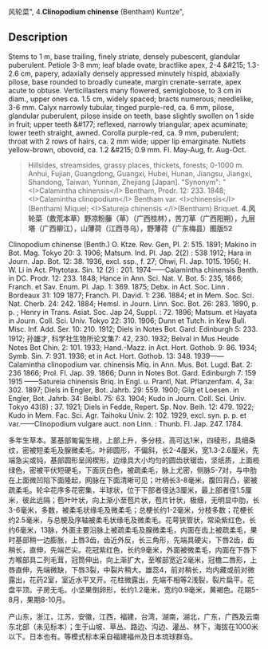 风轮菜",
4.**Clinopodium chinense** (Bentham) Kuntze",

## Description
Stems to 1 m, base trailing, finely striate, densely pubescent, glandular puberulent. Petiole 3-8 mm; leaf blade ovate, bractlike apex, 2-4 &amp;#215; 1.3-2.6 cm, papery, adaxially densely appressed minutely hispid, abaxially pilose, base rounded to broadly cuneate, margin crenate-serrate, apex acute to obtuse. Verticillasters many flowered, semiglobose, to 3 cm in diam., upper ones ca. 1.5 cm, widely spaced; bracts numerous, needlelike, 3-6 mm. Calyx narrowly tubular, tinged purple-red, ca. 6 mm, pilose, glandular puberulent, pilose inside on teeth, base slightly swollen on 1 side in fruit; upper teeth &amp;#177; reflexed, narrowly triangular, apex acuminate; lower teeth straight, awned. Corolla purple-red, ca. 9 mm, puberulent; throat with 2 rows of hairs, ca. 2 mm wide; upper lip emarginate. Nutlets yellow-brown, obovoid, ca. 1.2 &amp;#215; 0.9 mm. Fl. May-Aug, fr. Aug-Oct.

> Hillsides, streamsides, grassy places, thickets, forests; 0-1000 m. Anhui, Fujian, Guangdong, Guangxi, Hubei, Hunan, Jiangsu, Jiangxi, Shandong, Taiwan, Yunnan, Zhejiang [Japan].
  "Synonym": "&lt;I&gt;Calamintha chinensis&lt;/I&gt; Bentham, Prodr. 12: 233. 1848; &lt;I&gt;Calamintha clinopodium&lt;/I&gt; Bentham var. &lt;I&gt;chinensis&lt;/I&gt; (Bentham) Miquel; &lt;I&gt;Satureja chinensis &lt;/I&gt;(Bentham) Briquet.
**4.风轮菜（救荒本草）野凉粉藤（草）（广西桂林），苦刀草（广西阳朔），九层塔（广西柳江），山薄荷（江西寻乌），野薄荷（广东梅县）图版52**

Clinopodium chinense (Benth.) O. Ktze. Rev. Gen, Pl. 2: 515. 1891; Makino in Bot. Mag. Tokyo 20: 3. 1906; Matsum. Ind. Pl. Jap. 2(2) : 538 1912; Hara in Journ. Jap. Bot. 12: 38. 1936, excl. ssp., f. 27; Ohwi, Fl. Jap. 1015. 1956; H. W. Li in Act. Phytotax. Sin. 12 (2) : 201. 1974——Calamintha chinensis Benth. in DC. Prodr. 12: 233. 1848; Hance in Ann. Sci. Nat. V. Bot. 5: 235, 1866; Franch. et Sav. Enum. Pl. Jap. 1: 369. 1875; Debx. in Act. Soc. Linn . Bordeaux 31: 109 1877; Franch. Pl. David. 1: 236. 1884; et in Mem. Soc. Sci. Nat. Cherb. 24: 242. 1884; Hemsl. in Journ. Linn. Soc. Bot. 26: 283. 1890, p. p. ; Henry in Trans. Asiat. Soc. Jap 24, Suppl. : 72. 1896; Matsum. et Hayata in Journ. Coll. Sci. Univ. Tokyo 22: 310. 1906; Dunn et Tutch. in Kew Bull. Misc. Inf. Add. Ser. 10: 210. 1912; Diels in Notes Bot. Gard. Edinburgh 5: 233. 1912; 孙雄才, 科学社生物所论文集7: 42, 230. 1932; Belval in Mus Heude Notes Bot Chin. 2: 101. 1933; Hand.-Mazz. in Act. Hort. Gothob. 9: 86. 1934; Symb. Sin. 7: 931. 1936; et in Act. Hort. Gothob. 13: 348. 1939——Calamintha clinopodium var. chinensis Miq. in Ann. Mus. Bot. Lugd. Bat. 2: 236 1866; Prol. Fl. Jap. 39. 1866; Dunn in Notes Bot. Gard. Edinburgh 7: 159 1915 ——Satureia chinensis Briq. in Engl. u. Prantl, Nat. Pflanzenfam. 4, 3a: 302. 1897; Diels in Engler, Bot. Jahrb. 29: 559. 1900; Gilg et Loesen. in Engler, Bot. Jahrb. 34: Beibl. 75: 63. 1904; Kudo in Journ. Coll. Sci. Univ. Tokyo 43(8) : 37. 1921; Diels in Fedde, Repert. Sp. Nov. Beih. 12: 479. 1922; Kudo in Mem. Fac. Sci. Agr. Taihoku Univ. 2: 102. 1929, excl. syn. p. p. et var.——Clinopodium vulgare auct. non Linn. : Thunb. Fl. Jap. 247. 1784.

多年生草本。茎基部匍匐生根，上部上升，多分枝，高可达1米，四稜形，具细条纹，密被短柔毛及腺微柔毛。叶卵圆形，不偏斜，长2-4厘米，宽1.3-2.6厘米，先端急尖或钝，基部圆形呈阔楔形，边缘具大小均匀的圆齿状锯齿，坚纸质，上面榄绿色，密被平伏短硬毛，下面灰白色，被疏柔毛，脉上尤密，侧脉5-7对，与中肋在上面微凹陷下面隆起，网脉在下面清晰可见；叶柄长3-8毫米，腹凹背凸，密被疏柔毛。轮伞花序多花密集，半球状，位于下部者径达3厘米，最上部者径1.5厘米，彼此远隔；苞叶叶状，向上渐小至苞片状，苞片针状，极细，无明显中肋，长3-6毫米，多数，被柔毛状缘毛及微柔毛；总梗长约1-2毫米，分枝多数；花梗长约2.5毫米，与总梗及序轴被柔毛状缘毛及微柔毛。花萼狭管状，常染紫红色，长约6毫米，13脉，外面主要沿脉上被疏柔毛及腺微柔毛，内面在齿上被疏柔毛，果时基部稍一边膨胀，上唇3齿，齿近外反，长三角形，先端具硬尖，下唇2齿，齿稍长，直伸，先端芒尖。花冠紫红色，长约9毫米，外面被微柔毛，内面在下唇下方喉部具二列毛茸，冠筒伸出，向上渐扩大，至喉部宽近2毫米，冠檐二唇形，上唇直伸，先端微缺，下唇3裂，中裂片稍大。雄蕊4，前对稍长，均内藏或前对微露出，花药2室，室近水平叉开。花柱微露出，先端不相等2浅裂，裂片扁平。花盘平顶。子房无毛。小坚果倒卵形，长约1.2毫米，宽约0.9毫米，黄褐色。花期5-8月，果期8-10月。

产山东，浙江，江苏，安徽，江西，福建，台湾，湖南，湖北，广东，广西及云南东北部（未见标本）；生于山坡、草丛、路边、沟边、灌丛、林下，海拔在1000米以下。日本也有。等模式标本采自福建福州及日本琉球群岛。
